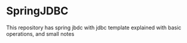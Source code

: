 # SpringJDBC
This repository has spring jbdc with jdbc template explained with basic operations, and small notes
